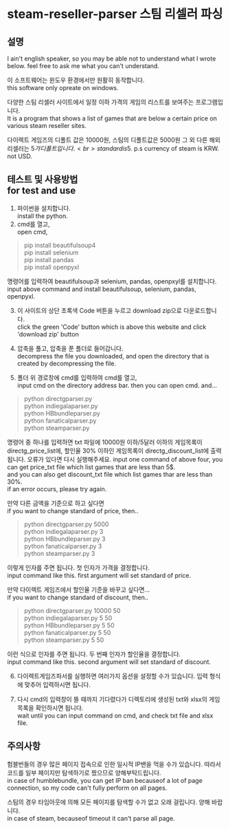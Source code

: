 steam-reseller-parser
스팀 리셀러 파싱
========
설명
---
I ain't english speaker, so you may be able not to understand what I wrote below. feel free to ask me what you can't understand.<br>

이 소프트웨어는 윈도우 환경에서만 원활히 동작합니다.<br>this software only opreate on windows.<br>

다양한 스팀 리셀러 사이트에서 일정 이하 가격의 게임의 리스트를 보여주는 프로그램입니다.<br>
It is a program that shows a list of games that are below a certain price on various steam reseller sites.

다이렉트 게임즈의 디폴트 값은 10000원, 스팀의 디폴트값은 5000원 그 외 다른 해외 리셀러는 5$가 디폴트입니다.<br>
standard is 5$. p.s currency of steam is KRW. not USD.<br>

테스트 및 사용방법<br>for test and use
---
1. 파이썬을 설치합니다.<br>
   install the python.
2. cmd를 열고, <br>
   open cmd,
>pip install beautifulsoup4<br>
>pip install selenium<br>
>pip install pandas<br>
>pip install openpyxl<br>

명령어를 입력하여 beautifulsoup과 selenium, pandas, openpxyl를 설치합니다.<br>
input above command and install beautifulsoup, selenium, pandas, openpyxl.

3. 이 사이트의 상단 초록색 Code 버튼을 누르고 download zip으로 다운로드합니다.<br>
click the green 'Code' button which is above this website and click 'download zip' button

4. 압축을 풀고, 압축을 푼 폴더로 들어갑니다.<br>
decompress the file you downloaded, and open the directory that is created by decompressing the file.

5. 폴더 위 경로창에 cmd를 입력하여 cmd를 열고,<br>
input cmd on the directory address bar. then you can open cmd. and... 
>python directgparser.py<br>
>python indiegalaparser.py<br>
>python HBbundleparser.py<br>
>python fanaticalparser.py<br>
>python steamparser.py

명령어 중 하나를 입력하면 txt 파일에 10000원 이하/5달러 이하의 게임목록이 directg_price_list에, 할인율 30% 이하인 게임목록이 directg_discount_list에 출력됩니다. 오류가 있다면 다시 실행해주세요.
input one command of above four, you can get price_txt file which list games that are less than 5$.<br>
and you can also get discount_txt file which list games thar are less than 30%.<br>
if an error occurs, please try again.

만약 다른 금액을 기준으로 하고 싶다면<br>
if you want to change standard of price, then..
>python directgparser.py 5000<br>
>python indiegalaparser.py 3<br>
>python HBbundleparser.py 3<br>
>python fanaticalparser.py 3<br>
>python steamparser.py 3<br>

이렇게 인자를 주면 됩니다. 첫 인자가 가격을 결정합니다.<br>
input command like this. first argument will set standard of price.<br>

만약 다이렉트 게임즈에서 할인율 기준을 바꾸고 싶다면...<br>
if you want to change standard of discount, then..
>python directgparser.py 10000 50<br>
>python indiegalaparser.py 5 50<br>
>python HBbundleparser.py 5 50<br>
>python fanaticalparser.py 5 50<br>
>python steamparser.py 5 50<br>

이런 식으로 인자를 주면 됩니다. 두 번째 인자가 할인율을 결정합니다.<br>
input command like this. second argument will set standard of discount.<br>

6. 다이렉트게임즈파서를 실행하면 여러가지 옵션을 설정할 수가 있습니다. 입력 형식에 맞추어 입력하시면 됩니다.

7. 다시 cmd의 입력창이 뜰 때까지 기다렸다가 디렉토리에 생성된 txt와 xlsx의 게임 목록을 확인하시면 됩니다.<br>
wait until you can input command on cmd, and check txt file and xlsx file.<br>


주의사항
---
험블번들의 경우 많은 페이지 접속으로 인한 일시적 IP밴을 먹을 수가 있습니다. 따라서 코드를 일부 페이지만 탐색하기로 짰으므로 양해부탁드립니다.<br>
in case of humblebundle, you can get IP ban becauseof a lot of page connection, so my code can't fully perform on all pages.

스팀의 경우 타임아웃에 의해 모든 페이지를 탐색할 수가 없고 오래 걸립니다. 양해 바랍니다.<br>
in case of steam, becauseof timeout it can't parse all page. 
